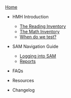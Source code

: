 [Home](_coverpage.md)
- HMH Introduction
	- [The Reading Inventory](ri.md)
	- [The Math Inventory](mi.md)
	- [When do we test?](timeline.md)

- SAM Navigation Guide
	- [Logging into SAM](samnav.md)
	- [Reports](samreports.md)

- FAQs

- Resources

- Changelog